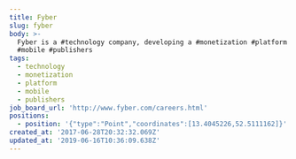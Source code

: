 ```yaml
---
title: Fyber
slug: fyber
body: >-
  Fyber is a #technology company, developing a #monetization #platform for
  #mobile #publishers
tags:
  - technology
  - monetization
  - platform
  - mobile
  - publishers
job_board_url: 'http://www.fyber.com/careers.html'
positions:
  - position: '{"type":"Point","coordinates":[13.4045226,52.5111162]}'
created_at: '2017-06-28T20:32:32.069Z'
updated_at: '2019-06-16T10:36:09.638Z'
---
```


